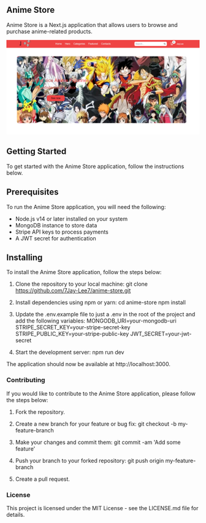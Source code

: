 ## Anime Store
Anime Store is a Next.js application that allows users to browse and purchase anime-related products.

![3D Website](Anime-Store.png)

## Getting Started
To get started with the Anime Store application, follow the instructions below.

## Prerequisites
To run the Anime Store application, you will need the following:
* Node.js v14 or later installed on your system
* MongoDB instance to store data
* Stripe API keys to process payments
* A JWT secret for authentication

## Installing
To install the Anime Store application, follow the steps below:

1. Clone the repository to your local machine:
git clone https://github.com/7Jay-Lee7/anime-store.git

2. Install dependencies using npm or yarn:
cd anime-store
npm install

3. Update the .env.example file to just a .env in the root of the project and add the following variables:
MONGODB_URI=your-mongodb-uri
STRIPE_SECRET_KEY=your-stripe-secret-key
STRIPE_PUBLIC_KEY=your-stripe-public-key
JWT_SECRET=your-jwt-secret

4. Start the development server:
npm run dev

The application should now be available at http://localhost:3000.

### Contributing
If you would like to contribute to the Anime Store application, please follow the steps below:

1. Fork the repository.
2. Create a new branch for your feature or bug fix:
git checkout -b my-feature-branch

3. Make your changes and commit them:
git commit -am 'Add some feature'

4. Push your branch to your forked repository:
git push origin my-feature-branch

5. Create a pull request.

### License
This project is licensed under the MIT License - see the LICENSE.md file for details.
